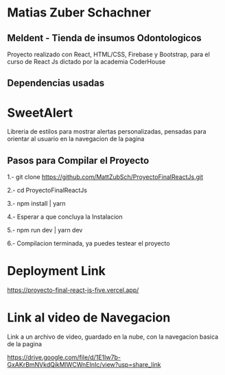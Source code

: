 # Matias Zuber Schachner

## Meldent - Tienda de insumos Odontologicos

Proyecto realizado con React, HTML/CSS, Firebase y Bootstrap, para el curso de React Js dictado por la academia CoderHouse

## Dependencias usadas

# SweetAlert

Libreria de estilos para mostrar alertas personalizadas, pensadas para orientar al usuario en la navegacion de la pagina

## Pasos para Compilar el Proyecto
1.- git clone https://github.com/MattZubSch/ProyectoFinalReactJs.git

2.- cd ProyectoFinalReactJs

3.- npm install | yarn

4.- Esperar a que concluya la Instalacion

5.- npm run dev | yarn dev

6.- Compilacion terminada, ya puedes testear el proyecto

# Deployment Link

https://proyecto-final-react-js-five.vercel.app/

# Link al video de Navegacion

Link a un archivo de video, guardado en la nube, con la navegacion basica de la pagina

https://drive.google.com/file/d/1E1Iw7b-GxAKrBmNVkdQikMlWCWnEInIc/view?usp=share_link
